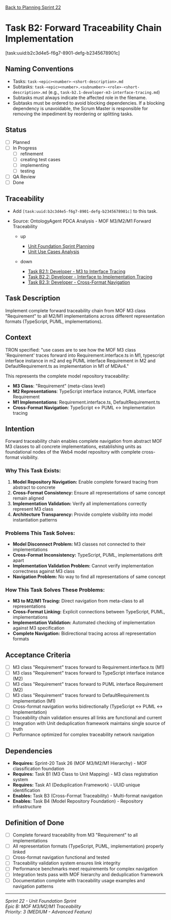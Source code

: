 [Back to Planning Sprint 22](./planning.md)

# Task B2: Forward Traceability Chain Implementation
[task:uuid:b2c3d4e5-f6g7-8901-defg-b2345678901c]

## Naming Conventions
- Tasks: `task-<epic><number>-<short-description>.md`
- Subtasks: `task-<epic><number>.<subnumber>-<role>-<short-description>.md` (e.g., `task-b2.1-developer-m3-interface-tracing.md`)
- Subtasks must always indicate the affected role in the filename.
- Subtasks must be ordered to avoid blocking dependencies. If a blocking dependency is unavoidable, the Scrum Master is responsible for removing the impediment by reordering or splitting tasks.

## Status
- [ ] Planned
- [ ] In Progress
  - [ ] refinement
  - [ ] creating test cases
  - [ ] implementing
  - [ ] testing
- [ ] QA Review
- [ ] Done

## Traceability
- Add `[task:uuid:b2c3d4e5-f6g7-8901-defg-b2345678901c]` to this task.
- Source: OntologyAgent PDCA Analysis - MOF M3/M2/M1 Forward Traceability

  - up
    - [Unit Foundation Sprint Planning](../../roles/ProductOwner/PDCA/2025-09-08-UTC-1410.md)
    - [Unit Use Cases Analysis](../../roles/OntologyAgent/PDCA/2025-09-08-UTC-1405.md)

  - down
    - [Task B2.1: Developer - M3 to Interface Tracing](./task-b2.1-developer-m3-interface-tracing.md)
    - [Task B2.2: Developer - Interface to Implementation Tracing](./task-b2.2-developer-interface-implementation-tracing.md)
    - [Task B2.3: Developer - Cross-Format Navigation](./task-b2.3-developer-cross-format-navigation.md)

## Task Description
Implement complete forward traceability chain from MOF M3 class "Requirement" to all M2/M1 implementations across different representation formats (TypeScript, PUML, implementations).

## Context
TRON specified: "use cases are to see how the MOF M3 class 'Requirement' traces forward into Requirement.interface.ts in M1, typescript interface instance in m2 and eg PUML interface Requirement in M2 and DefaultRequirement.ts as implementation in M1 of MDAv4."

This represents the complete model repository traceability:
- **M3 Class**: "Requirement" (meta-class level)
- **M2 Representations**: TypeScript interface instance, PUML interface Requirement  
- **M1 Implementations**: Requirement.interface.ts, DefaultRequirement.ts
- **Cross-Format Navigation**: TypeScript ↔ PUML ↔ Implementation tracing

## Intention
Forward traceability chain enables complete navigation from abstract MOF M3 classes to all concrete implementations, establishing units as foundational nodes of the Web4 model repository with complete cross-format visibility.

### **Why This Task Exists:**
1. **Model Repository Navigation:** Enable complete forward tracing from abstract to concrete
2. **Cross-Format Consistency:** Ensure all representations of same concept remain aligned
3. **Implementation Validation:** Verify all implementations correctly represent M3 class
4. **Architecture Transparency:** Provide complete visibility into model instantiation patterns

### **Problems This Task Solves:**
- **Model Disconnect Problem:** M3 classes not connected to their implementations
- **Cross-Format Inconsistency:** TypeScript, PUML, implementations drift apart
- **Implementation Validation Problem:** Cannot verify implementation correctness against M3 class
- **Navigation Problem:** No way to find all representations of same concept

### **How This Task Solves These Problems:**
- **M3 to M2/M1 Tracing:** Direct navigation from meta-class to all representations
- **Cross-Format Linking:** Explicit connections between TypeScript, PUML, implementations
- **Implementation Validation:** Automated checking of implementation against M3 specification
- **Complete Navigation:** Bidirectional tracing across all representation formats

## Acceptance Criteria
- [ ] M3 class "Requirement" traces forward to Requirement.interface.ts (M1)
- [ ] M3 class "Requirement" traces forward to TypeScript interface instance (M2)
- [ ] M3 class "Requirement" traces forward to PUML interface Requirement (M2)
- [ ] M3 class "Requirement" traces forward to DefaultRequirement.ts implementation (M1)
- [ ] Cross-format navigation works bidirectionally (TypeScript ↔ PUML ↔ Implementation)
- [ ] Traceability chain validation ensures all links are functional and current
- [ ] Integration with Unit deduplication framework maintains single source of truth
- [ ] Performance optimized for complex traceability network navigation

## Dependencies
- **Requires:** Sprint-20 Task 26 (MOF M3/M2/M1 Hierarchy) - MOF classification foundation
- **Requires:** Task B1 (M3 Class to Unit Mapping) - M3 class registration system
- **Requires:** Task A1 (Deduplication Framework) - UUID unique identification
- **Enables:** Task B3 (Cross-Format Traceability) - Multi-format navigation
- **Enables:** Task B4 (Model Repository Foundation) - Repository infrastructure

## Definition of Done
- [ ] Complete forward traceability from M3 "Requirement" to all implementations
- [ ] All representation formats (TypeScript, PUML, implementation) properly linked
- [ ] Cross-format navigation functional and tested
- [ ] Traceability validation system ensures link integrity
- [ ] Performance benchmarks meet requirements for complex navigation
- [ ] Integration tests pass with MOF hierarchy and deduplication framework
- [ ] Documentation complete with traceability usage examples and navigation patterns

---

*Sprint 22 - Unit Foundation Sprint*  
*Epic B: MOF M3/M2/M1 Traceability*  
*Priority: 3 (MEDIUM - Advanced Feature)*